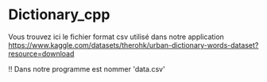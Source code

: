 # Dictionary_cpp

Vous trouvez ici le fichier format csv utilisé dans notre application
https://www.kaggle.com/datasets/therohk/urban-dictionary-words-dataset?resource=download

!! Dans notre programme est nommer 'data.csv'
